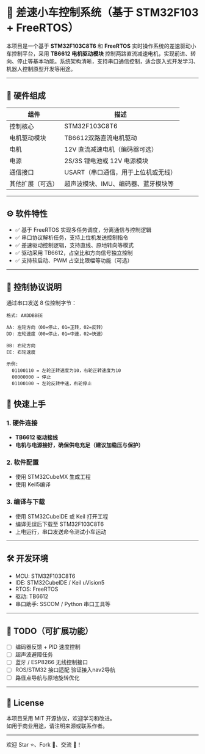 
# 🚗 差速小车控制系统（基于 STM32F103 + FreeRTOS）

本项目是一个基于 **STM32F103C8T6** 和 **FreeRTOS** 实时操作系统的差速驱动小车控制平台，采用 **TB6612 电机驱动模块** 控制两路直流减速电机，实现前进、转向、停止等基本功能。系统架构清晰，支持串口通信控制，适合嵌入式开发学习、机器人控制原型开发等用途。

---

## 🧱 硬件组成

| 组件              | 描述                                  |
|-------------------|---------------------------------------|
| 控制核心          | STM32F103C8T6                         |
| 电机驱动模块      | TB6612双路直流电机驱动            |
| 电机              | 12V 直流减速电机（编码器可选）         |
| 电源              | 2S/3S 锂电池或 12V 电源模块             |
| 通信接口          | USART（串口通信，用于上位机或无线）     |
| 其他扩展（可选）  | 超声波模块、IMU、编码器、蓝牙模块等     |

---

## ⚙️ 软件特性

- ✅ 基于 FreeRTOS 实现多任务调度，分离通信与控制逻辑
- ✅ 串口协议解析任务，支持上位机发送控制指令
- ✅ 差速驱动控制逻辑，支持直线、原地转向等模式
- ✅ 驱动采用 TB6612，占空比和方向信号独立控制
- ✅ 支持软启动、PWM 占空比限幅等功能（可选）

---

## 📡 控制协议说明

通过串口发送 8 位控制字节：

```
格式: AADDBBEE

AA: 左轮方向（00=停止，01=正转，02=反转）
DD: 左轮速度（00=停止，01=中速，02=快速）

BB: 右轮方向
EE: 右轮速度

示例:
  01100110 = 左轮正转速度为10，右轮正转速度为10
  00000000 → 停止
  01100100 → 左轮反转中速，右轮停止
```


## 🚀 快速上手

### 1. 硬件连接

- **TB6612 驱动接线**
- **电机与电源接好，确保供电充足（建议加稳压与保护）**

### 2. 软件配置

- 使用 STM32CubeMX 生成工程
- 使用 Keil5编译

### 3. 编译与下载

- 使用 STM32CubeIDE 或 Keil 打开工程
- 编译无误后下载至 STM32F103C8T6
- 上电运行，串口发送命令测试小车运动

---

## 🛠️ 开发环境

- MCU: STM32F103C8T6
- IDE: STM32CubeIDE / Keil uVision5
- RTOS: FreeRTOS 
- 驱动: TB6612
- 串口助手: SSCOM / Python 串口工具等

---

## 📌 TODO（可扩展功能）

- [ ] 编码器反馈 + PID 速度控制
- [ ] 超声波避障任务
- [ ] 蓝牙 / ESP8266 无线控制接口
- [ ] ROS/STM32 接口适配  验证接入nav2导航
- [ ] 路径点导航与原地旋转优化

---


## 📄 License

本项目采用 MIT 开源协议，欢迎学习和改进。  
如用于商业用途，请注明来源或联系作者。

---

欢迎 Star ⭐、Fork 🍴、交流 🤝！